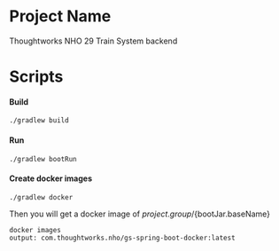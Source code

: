 # Project Name
Thoughtworks NHO 29 Train System backend

# Scripts
#### Build
```shell
./gradlew build
```
#### Run
```shell
./gradlew bootRun
```
#### Create docker images 
```shell
./gradlew docker 
```
Then you will get a docker image of ${project.group}/${bootJar.baseName}
```shell
docker images
output: com.thoughtworks.nho/gs-spring-boot-docker:latest
```